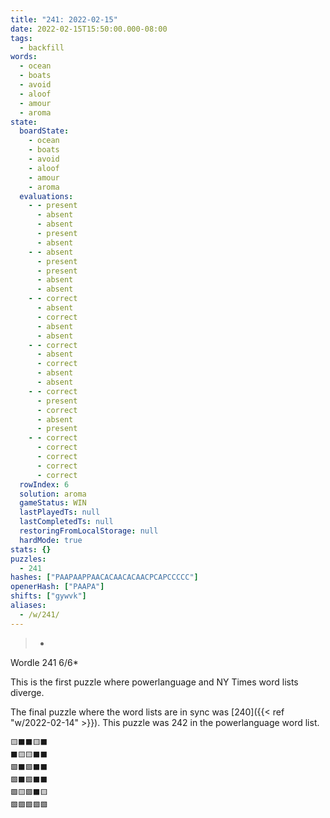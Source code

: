 ```yaml
---
title: "241: 2022-02-15"
date: 2022-02-15T15:50:00.000-08:00
tags:
  - backfill
words:
  - ocean
  - boats
  - avoid
  - aloof
  - amour
  - aroma
state:
  boardState:
    - ocean
    - boats
    - avoid
    - aloof
    - amour
    - aroma
  evaluations:
    - - present
      - absent
      - absent
      - present
      - absent
    - - absent
      - present
      - present
      - absent
      - absent
    - - correct
      - absent
      - correct
      - absent
      - absent
    - - correct
      - absent
      - correct
      - absent
      - absent
    - - correct
      - present
      - correct
      - absent
      - present
    - - correct
      - correct
      - correct
      - correct
      - correct
  rowIndex: 6
  solution: aroma
  gameStatus: WIN
  lastPlayedTs: null
  lastCompletedTs: null
  restoringFromLocalStorage: null
  hardMode: true
stats: {}
puzzles:
  - 241
hashes: ["PAAPAAPPAACACAACACAACPCAPCCCCC"]
openerHash: ["PAAPA"]
shifts: ["gywvk"]
aliases:
  - /w/241/
---
```

>-
Wordle 241 6/6*

<!-- more -->

This is the first puzzle where powerlanguage and NY Times word lists diverge.

The final puzzle where the word lists are in sync was [240]({{< ref "w/2022-02-14" >}}). This puzzle was 242 in the powerlanguage word list.

```
🟨⬛⬛🟨⬛
⬛🟨🟨⬛⬛
🟩⬛🟩⬛⬛
🟩⬛🟩⬛⬛
🟩🟨🟩⬛🟨
🟩🟩🟩🟩🟩
```
